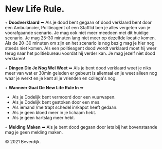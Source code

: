 # New Life Rule.

◦ <b>Doodverklaard</b> ➥ Als je dood bent gegaan of dood verklaard bent door een Ambulancier, Politieagent of een Stafflid ben je alles vergeten van je voorafgaande scenario. Je mag ook niet meer meedoen met dit huidige scenario. Je mag 25-30 minuten lang niet meer op dezelfde locatie komen. Als de 20-30 minuten om zijn en het scenario is nog bezig mag je hier nog steeds niet komen. Als een politieagent dood wordt verklaard moet hij weer terug naar het politiebureau voordat hij verder kan. Je mag jezelf niet dood verklaren!

◦ <b>Dingen Die Je Nog Wel Weet</b> ➥ Als je bent dood verklaard weet je niks meer van wat er 30min geleden er gebeurt is allemaal en je weet alleen nog waar je werkt en je kent al je vrienden en collega's nog.

◦ <b>Wanneer Gaat De New Life Rule In</b> ➥ 
- Als je Dodelijk bent vermoord door een vuurwapen.
- Als je Dodelijk bent gestoken door een mes.
- Als iemand /me trapt schedel in/kapot heeft gedaan.
- Als je geen bloed meer in je lichaam hebt.
- Als je geen hartslag meer hebt.

◦ <b>Melding Maken</b> ➥ Als je bent dood gegaan door iets bij het bovenstaande mag je geen melding maken.

© 2021 Beverdijk.
